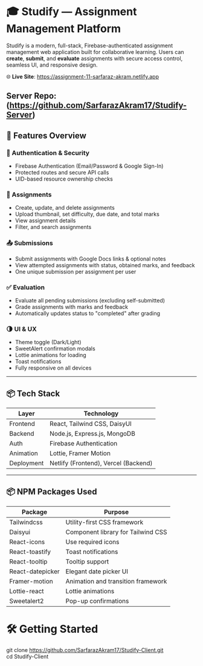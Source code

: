# 🎓 Studify — Assignment Management Platform

Studify is a modern, full-stack, Firebase-authenticated assignment management web application built for collaborative learning. Users can **create**, **submit**, and **evaluate** assignments with secure access control, seamless UI, and responsive design.

🌐 **Live Site**: https://assignment-11-sarfaraz-akram.netlify.app

## **Server Repo:** (https://github.com/SarfarazAkram17/Studify-Server)

## 🚀 Features Overview

### 🔐 Authentication & Security

- Firebase Authentication (Email/Password & Google Sign-In)
- Protected routes and secure API calls
- UID-based resource ownership checks

### 📝 Assignments

- Create, update, and delete assignments
- Upload thumbnail, set difficulty, due date, and total marks
- View assignment details
- Filter, and search assignments

### 📤 Submissions

- Submit assignments with Google Docs links & optional notes
- View attempted assignments with status, obtained marks, and feedback
- One unique submission per assignment per user

### ✅ Evaluation

- Evaluate all pending submissions (excluding self-submitted)
- Grade assignments with marks and feedback
- Automatically updates status to "completed" after grading

### 🌗 UI & UX

- Theme toggle (Dark/Light)
- SweetAlert confirmation modals
- Lottie animations for loading
- Toast notifications
- Fully responsive on all devices

---

## 📦 Tech Stack

| Layer      | Technology                           |
| ---------- | ------------------------------------ |
| Frontend   | React, Tailwind CSS, DaisyUI         |
| Backend    | Node.js, Express.js, MongoDB         |
| Auth       | Firebase Authentication              |
| Animation  | Lottie, Framer Motion                |
| Deployment | Netlify (Frontend), Vercel (Backend) |

---

## 📦 NPM Packages Used

| Package          | Purpose                            |
| ---------------- | ---------------------------------- |
| Tailwindcss      | Utility-first CSS framework        |
| Daisyui          | Component library for Tailwind CSS |
| React-icons      | Use required icons                 |
| React-toastify   | Toast notifications                |
| React-tooltip    | Tooltip support                    |
| React-datepicker | Elegant date picker UI             |
| Framer-motion    | Animation and transition framework |
| Lottie-react     | Lottie animations                  |
| Sweetalert2      | Pop-up confirmations               |

# 🛠️ Getting Started

git clone https://github.com/SarfarazAkram17/Studify-Client.git <br />
cd Studify-Client
